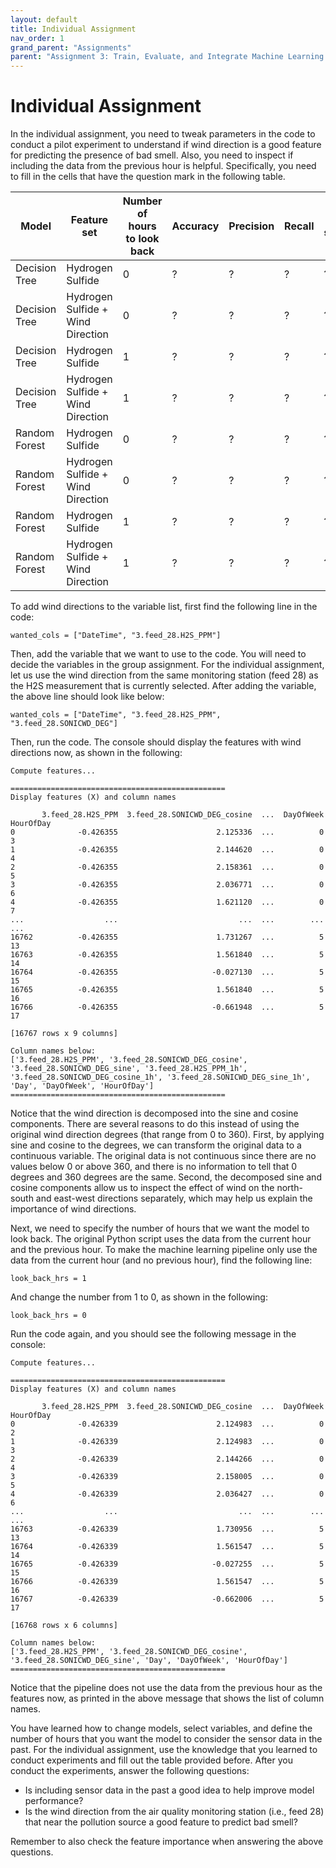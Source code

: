 ```yaml
---
layout: default
title: Individual Assignment
nav_order: 1
grand_parent: "Assignments"
parent: "Assignment 3: Train, Evaluate, and Integrate Machine Learning Models"
---
```


# Individual Assignment

In the individual assignment, you need to tweak parameters in the code to conduct a pilot experiment to understand if wind direction is a good feature for predicting the presence of bad smell. Also, you need to inspect if including the data from the previous hour is helpful. Specifically, you need to fill in the cells that have the question mark in the following table.

| Model         | Feature set                       | Number of hours to look back | Accuracy | Precision | Recall | F1-score |
|---------------|-----------------------------------|------------------------------|----------|-----------|--------|----------|
| Decision Tree | Hydrogen Sulfide                  | 0                            | ?        | ?         | ?      | ?        |
| Decision Tree | Hydrogen Sulfide + Wind Direction | 0                            | ?        | ?         | ?      | ?        |
| Decision Tree | Hydrogen Sulfide                  | 1                            | ?        | ?         | ?      | ?        |
| Decision Tree | Hydrogen Sulfide + Wind Direction | 1                            | ?        | ?         | ?      | ?        |
| Random Forest | Hydrogen Sulfide                  | 0                            | ?        | ?         | ?      | ?        |
| Random Forest | Hydrogen Sulfide + Wind Direction | 0                            | ?        | ?         | ?      | ?        |
| Random Forest | Hydrogen Sulfide                  | 1                            | ?        | ?         | ?      | ?        |
| Random Forest | Hydrogen Sulfide + Wind Direction | 1                            | ?        | ?         | ?      | ?        |

To add wind directions to the variable list, first find the following line in the code:

```
wanted_cols = ["DateTime", "3.feed_28.H2S_PPM"]
```

Then, add the variable that we want to use to the code. You will need to decide the variables in the group assignment. For the individual assignment, let us use the wind direction from the same monitoring station (feed 28) as the H2S measurement that is currently selected. After adding the variable, the above line should look like below:

```
wanted_cols = ["DateTime", "3.feed_28.H2S_PPM", "3.feed_28.SONICWD_DEG"]
```

Then, run the code. The console should display the features with wind directions now, as shown in the following:

```
Compute features...

================================================
Display features (X) and column names

       3.feed_28.H2S_PPM  3.feed_28.SONICWD_DEG_cosine  ...  DayOfWeek  HourOfDay
0              -0.426355                      2.125336  ...          0          3
1              -0.426355                      2.144620  ...          0          4
2              -0.426355                      2.158361  ...          0          5
3              -0.426355                      2.036771  ...          0          6
4              -0.426355                      1.621120  ...          0          7
...                  ...                           ...  ...        ...        ...
16762          -0.426355                      1.731267  ...          5         13
16763          -0.426355                      1.561840  ...          5         14
16764          -0.426355                     -0.027130  ...          5         15
16765          -0.426355                      1.561840  ...          5         16
16766          -0.426355                     -0.661948  ...          5         17

[16767 rows x 9 columns]

Column names below:
['3.feed_28.H2S_PPM', '3.feed_28.SONICWD_DEG_cosine', '3.feed_28.SONICWD_DEG_sine', '3.feed_28.H2S_PPM_1h', '3.feed_28.SONICWD_DEG_cosine_1h', '3.feed_28.SONICWD_DEG_sine_1h', 'Day', 'DayOfWeek', 'HourOfDay']
================================================
```

Notice that the wind direction is decomposed into the sine and cosine components. There are several reasons to do this instead of using the original wind direction degrees (that range from 0 to 360). First, by applying sine and cosine to the degrees, we can transform the original data to a continuous variable. The original data is not continuous since there are no values below 0 or above 360, and there is no information to tell that 0 degrees and 360 degrees are the same. Second, the decomposed sine and cosine components allow us to inspect the effect of wind on the north-south and east-west directions separately, which may help us explain the importance of wind directions.

Next, we need to specify the number of hours that we want the model to look back. The original Python script uses the data from the current hour and the previous hour. To make the machine learning pipeline only use the data from the current hour (and no previous hour), find the following line:

```
look_back_hrs = 1
```

And change the number from 1 to 0, as shown in the following:

```
look_back_hrs = 0
```

Run the code again, and you should see the following message in the console:

```
Compute features...

================================================
Display features (X) and column names

       3.feed_28.H2S_PPM  3.feed_28.SONICWD_DEG_cosine  ...  DayOfWeek  HourOfDay
0              -0.426339                      2.124983  ...          0          2
1              -0.426339                      2.124983  ...          0          3
2              -0.426339                      2.144266  ...          0          4
3              -0.426339                      2.158005  ...          0          5
4              -0.426339                      2.036427  ...          0          6
...                  ...                           ...  ...        ...        ...
16763          -0.426339                      1.730956  ...          5         13
16764          -0.426339                      1.561547  ...          5         14
16765          -0.426339                     -0.027255  ...          5         15
16766          -0.426339                      1.561547  ...          5         16
16767          -0.426339                     -0.662006  ...          5         17

[16768 rows x 6 columns]

Column names below:
['3.feed_28.H2S_PPM', '3.feed_28.SONICWD_DEG_cosine', '3.feed_28.SONICWD_DEG_sine', 'Day', 'DayOfWeek', 'HourOfDay']
================================================
```

Notice that the pipeline does not use the data from the previous hour as the features now, as printed in the above message that shows the list of column names.

You have learned how to change models, select variables, and define the number of hours that you want the model to consider the sensor data in the past. For the individual assignment, use the knowledge that you learned to conduct experiments and fill out the table provided before. After you conduct the experiments, answer the following questions:

- Is including sensor data in the past a good idea to help improve model performance?
- Is the wind direction from the air quality monitoring station (i.e., feed 28) that near the pollution source a good feature to predict bad smell?

Remember to also check the feature importance when answering the above questions.
